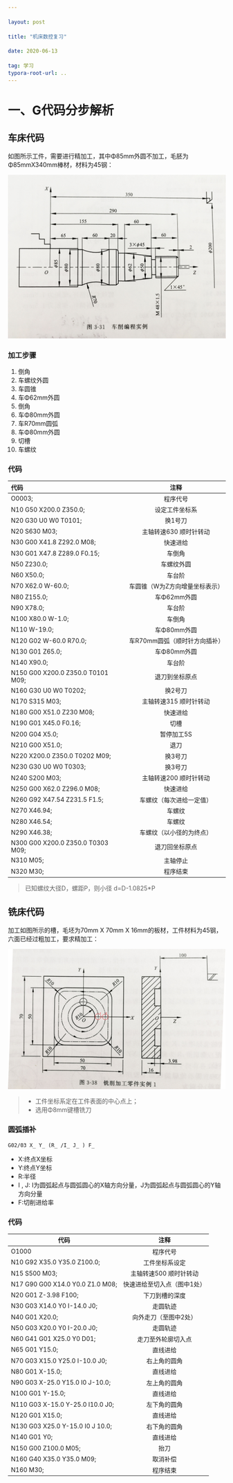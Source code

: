 ```yaml
---

layout: post

title: "机床数控复习"

date: 2020-06-13

tag: 学习
typora-root-url: ..
---
```






# 一、G代码分步解析

## 车床代码

如图所示工件，需要进行精加工，其中Φ85mm外圆不加工，毛胚为Φ85mmX340mm棒材，材料为45钢：

![](/images/posts/Gcode/IMG_20200613_180836.jpg)



### 加工步骤

1. 倒角
2. 车螺纹外圆
3. 车圆锥
4. 车Φ62mm外圆
5. 倒角
6. 车Φ80mm外圆
7. 车R70mm圆弧
8. 车Φ80mm外圆
9. 切槽
10. 车螺纹



### 代码

| 代码                              |              注释              |
| :-------------------------------- | :----------------------------: |
| O0003;                            |            程序代号            |
| N10 G50 X200.0 Z350.0;            |         设定工件坐标系         |
| N20 G30 U0 W0 T0101;              |            换1号刀             |
| N20 S630 M03;                     |     主轴转速630 顺时针转动     |
| N30 G00 X41.8 Z292.0 M08;         |            快速进给            |
| N30 G01 X47.8 Z289.0 F0.15;       |             车倒角             |
| N50 Z230.0;                       |           车螺纹外圆           |
| N60 X50.0;                        |             车台阶             |
| N70 X62.0 W-60.0;                 | 车圆锥（W为Z方向增量坐标表示） |
| N80 Z155.0;                       |          车Φ62mm外圆           |
| N90 X78.0;                        |             车台阶             |
| N100 X80.0 W-1.0;                 |             车倒角             |
| N110 W-19.0;                      |          车Φ80mm外圆           |
| N120 G02 W-60.0 R70.0;            | 车R70mm圆弧（顺时针方向插补）  |
| N130 G01 Z65.0;                   |          车Φ80mm外圆           |
| N140 X90.0;                       |             车台阶             |
| N150 G00 X200.0 Z350.0 T0101 M09; |         退刀到坐标原点         |
| N160 G30 U0 W0 T0202;             |            换2号刀             |
| N170 S315 M03;                    |     主轴转速315 顺时针转动     |
| N180 G00 X51.0 Z230 M08;          |            快速进给            |
| N190 G01 X45.0 F0.16;             |              切槽              |
| N200 G04 X5.0;                    |           暂停加工5S           |
| N210 G00 X51.0;                   |              退刀              |
| N220 X200.0 Z350.0 T0202 M09;     |            换3号刀             |
| N230 G30 U0 W0 T0303;             |            换3号刀             |
| N240 S200 M03;                    |     主轴转速200 顺时针转动     |
| N250 G00 X62.0 Z296.0 M08;        |            快速进给            |
| N260 G92 X47.54 Z231.5 F1.5;      |    车螺纹（每次进给一定值）    |
| N270 X46.94;                      |             车螺纹             |
| N280 X46.54;                      |             车螺纹             |
| N290 X46.38;                      |    车螺纹（以小径的为终点）    |
| N300 G00 X200.0 Z350.0 T0303 M09; |         退刀回坐标原点         |
| N310 M05;                         |            主轴停止            |
| N320 M30;                         |            程序结束            |

> 已知螺纹大径D，螺距P，则小径 d=D-1.0825*P
>



## 铣床代码

加工如图所示的槽，毛坯为70mm X 70mm X 16mm的板材，工件材料为45钢，六面已经过粗加工，要求精加工：

![](/images/posts/Gcode/IMG_20200613_181927.jpg)

> - 工件坐标系定在工件表面的中心点上；
> - 选用Φ8mm键槽铣刀

### 圆弧插补

```
G02/03 X_ Y_ (R_ /I_ J_ ) F_
```

- X:终点X坐标
- Y:终点Y坐标
- R:半径
- I , J: I为圆弧起点与圆弧圆心的X轴方向分量，J为圆弧起点与圆弧圆心的Y轴方向分量
- F:切削进给率

### 代码

| 代码                             |            注释             |
| -------------------------------- | :-------------------------: |
| O1000                            |          程序代号           |
| N10 G92 X35.0 Y35.0 Z100.0;      |       工件坐标系设定        |
| N15 S500 M03;                    |   主轴转速500 顺时针转动    |
| N17 G90 G00 X14.0 Y0.0 Z1.0 M08; | 快速进给至切入点（图中1处） |
| N20 G01 Z-3.98 F100;             |       下刀到槽的深度        |
| N30 G03 X14.0 Y0 I-14.0 J0;      |          走圆轨迹           |
| N40 G01 X20.0;                   |    向外走刀（至图中2处）    |
| N50 G03 X20.0 Y0 I-20.0 J0;      |          走圆轨迹           |
| N60 G41 G01 X25.0 Y0 D01;        |     走刀至外轮廓切入点      |
| N65 G01 Y15.0;                   |          直线进给           |
| N70 G03 X15.0 Y25.0 I-10.0 J0;   |        右上角的圆角         |
| N80 G01 X-15.0;                  |          直线进给           |
| N90 G03 X-25.0 Y15.0 I0 J-10.0;  |        左上角的圆角         |
| N100 G01 Y-15.0;                 |          直线进给           |
| N110 G03 X-15.0 Y-25.0 I10.0 J0; |        左下角的圆角         |
| N120 G01 X15.0;                  |          直线进给           |
| N130 G03 X25.0 Y-15.0 I0 J 10.0; |        右下角的圆角         |
| N140 G01 Y0;                     |          直线进给           |
| N150 G00 Z100.0 M05;             |            抬刀             |
| N160 G40 X35.0 Y35.0 M09;        |          取消补偿           |
| N160 M30;                        |          程序结束           |



